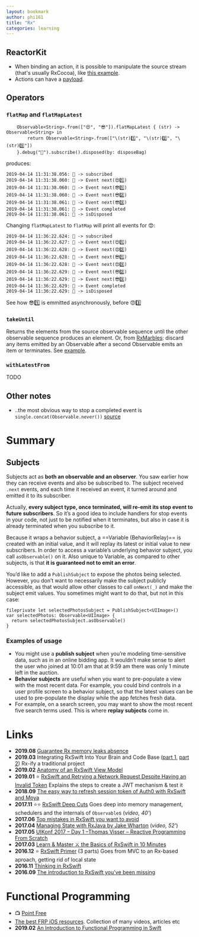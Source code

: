 ```yaml
---
layout: bookmark
author: phi161
title: "Rx"
categories: learning
---
```


## ReactorKit

* When binding an action, it is possible to manipulate the source stream (that's usually RxCocoa), like [this example](https://github.com/ReactorKit/ReactorKit/blob/master/Examples/GitHubSearch/GitHubSearch/GitHubSearchViewController.swift#L40).
* Actions can have a [payload](https://github.com/ReactorKit/ReactorKit/blob/master/Examples/GitHubSearch/GitHubSearch/GitHubSearchViewReactor.swift#L15).

## Operators

### `flatMap` and `flatMapLatest`

```
    Observable<String>.from(["😍", "😎"]).flatMapLatest { (str) -> Observable<String> in
        return Observable<String>.from(["\(str)1️⃣", "\(str)2️⃣", "\(str)3️⃣"])
    }.debug("🔴").subscribe().disposed(by: disposeBag)
```

produces:

```
2019-04-14 11:31:38.056: 🔴 -> subscribed
2019-04-14 11:31:38.060: 🔴 -> Event next(😍1️⃣)
2019-04-14 11:31:38.060: 🔴 -> Event next(😎1️⃣)
2019-04-14 11:31:38.060: 🔴 -> Event next(😎2️⃣)
2019-04-14 11:31:38.061: 🔴 -> Event next(😎3️⃣)
2019-04-14 11:31:38.061: 🔴 -> Event completed
2019-04-14 11:31:38.061: 🔴 -> isDisposed
```

Changing `flatMapLatest` to `flatMap` will print all events for 😍:

```
2019-04-14 11:36:22.624: 🔴 -> subscribed
2019-04-14 11:36:22.627: 🔴 -> Event next(😍1️⃣)
2019-04-14 11:36:22.628: 🔴 -> Event next(😍2️⃣)
2019-04-14 11:36:22.628: 🔴 -> Event next(😎1️⃣)
2019-04-14 11:36:22.628: 🔴 -> Event next(😍3️⃣)
2019-04-14 11:36:22.629: 🔴 -> Event next(😎2️⃣)
2019-04-14 11:36:22.629: 🔴 -> Event next(😎3️⃣)
2019-04-14 11:36:22.629: 🔴 -> Event completed
2019-04-14 11:36:22.629: 🔴 -> isDisposed
```

See how 😎1️⃣ is emmitted asynchronously, before 😍3️⃣

### `takeUntil`

Returns the elements from the source observable sequence until the other observable sequence produces an element. Or, from [RxMarbles](http://reactivex.io/documentation/operators/takeuntil.html): discard any items emitted by an Observable after a second Observable emits an item or terminates. See [example](https://github.com/ReactorKit/ReactorKit/blob/master/Examples/GitHubSearch/GitHubSearch/GitHubSearchViewReactor.swift#L45).

### `withLatestFrom`

TODO


## Other notes

* ..the most obvious way to stop a completed event is `single.concat(Observable.never())` [source](https://stackoverflow.com/a/54121297/289501)

# Summary

## Subjects

Subjects act as **both an observable and an observer**. You saw earlier how they can receive events and also be subscribed to. The subject received `.next` events, and each time it received an event, it turned around and emitted it to its subscriber.

Actually, **every subject type, once terminated, will re-emit its stop event to future subscribers**. So it’s a good idea to include handlers for stop events in your code, not just to be notified when it terminates, but also in case it is already terminated when you subscribe to it.

Because it wraps a behavior subject, a ==Variable (BehaviorRelay)== is created with an initial value, and it will replay its latest or initial value to new subscribers. In order to access a variable’s underlying behavior subject, you call `asObservable()` on it. Also unique to Variable, as compared to other subjects, is that **it is guaranteed not to emit an error**.

You’d like to add a `PublishSubject` to expose the photos being selected. However, you don’t want to necessarily make the subject publicly accessible, as that would allow other classes to call `onNext(_)` and make the subject emit values. You sometimes might want to do that, but not in this case:

```
fileprivate let selectedPhotosSubject = PublishSubject<UIImage>()
var selectedPhotos: Observable<UIImage> {
  return selectedPhotosSubject.asObservable()
}
```


### Examples of usage

* You might use a **publish subject** when you’re modeling time-sensitive data, such as in an online bidding app. It wouldn’t make sense to alert the user who joined at 10:01 am that at 9:59 am there was only 1 minute left in the auction.
* **Behavior subjects** are useful when you want to pre-populate a view with the most recent data. For example, you could bind controls in a user profile screen to a behavior subject, so that the latest values can be used to pre-populate the display while the app fetches fresh data.
* For example, on a search screen, you may want to show the most recent five search terms used. This is where **replay subjects** come in.


# Links

* **2019.08** [Guarantee Rx memory leaks absence](https://medium.com/flawless-app-stories/guarantee-rx-memory-leaks-absence-3a90636ec49e)
* **2019.03** Integrating RxSwift Into Your Brain and Code Base ([part 1](https://medium.com/@danielt1263/integrating-rxswift-into-your-brain-and-code-base-1a790c36c36d), [part 2](https://medium.com/@danielt1263/integrating-rxswift-into-your-brain-and-code-base-part-2-a4f16de628bf)) Rx-ify a traditional project
* **2019.02** [Anatomy of an RxSwift View Model](https://medium.com/@chuck.krutsinger/anatomy-of-an-rxswift-view-model-cd45d35a710)
* **2019.01** ⭐️ [RxSwift and Retrying a Network Request Despite Having an Invalid Token](https://medium.com/@danielt1263/retrying-a-network-request-despite-having-an-invalid-token-b8b89340d29) Explains the steps to create a JWT mechanism & test it
* **2018.09** [The easy way to refresh session token of Auth0 with RxSwift and Moya](https://datarockets.com/blog/refresh-token-moya-rxswift/)
* **2017.11** ⭐️⭐️ [RxSwift Deep Cuts](https://academy.realm.io/posts/krzysztof-siejkowski-mobilization-2017-rxswift-deep-cuts/) Goes deep into memory management, schedulers and the internals of `Observable`s (_video, 40'_)
* **2017.06** [Top mistakes in RxSwift you want to avoid](http://adamborek.com/top-7-rxswift-mistakes/)
* **2017.04** [Managing State with RxJava by Jake Wharton](https://www.youtube.com/watch?v=0IKHxjkgop4) (_video, 52'_)
* **2017.05** [UIKonf 2017 – Day 1 –Thomas Visser – Reactive Programming From Scratch](https://youtu.be/sEQiMCiMgpc)
* **2017.03** [Learn & Master ⚔️ the Basics of RxSwift in 10 Minutes](https://medium.com/ios-os-x-development/learn-and-master-%EF%B8%8F-the-basics-of-rxswift-in-10-minutes-818ea6e0a05b)
* **2016.12** ⭐️ [RxSwift Primer](https://www.caseyliss.com/2016/12/15/rxswift-primer-part-1) (3 parts) Goes from MVC to an Rx-based aproach, getting rid of local state
* **2016.11** [Thinking in RxSwift](http://adamborek.com/thinking-rxswift/)
* **2016.09** [The introduction to RxSwift you've been missing](https://github.com/orakaro/The-introduction-to-RxSwift-you-have-been-missing)


# Functional Programming

* 📺 [Point Free](https://www.pointfree.co/)
* [The best FRP iOS resources](https://gist.github.com/JaviLorbada/4a7bd6129275ebefd5a6). Collection of many videos, articles etc
* **2019.02** [An Introduction to Functional Programming in Swift](https://www.raywenderlich.com/9222-an-introduction-to-functional-programming-in-swift)

